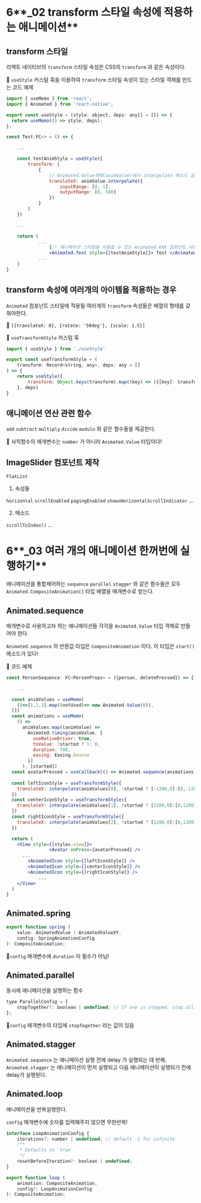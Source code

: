 # 6**_02 transform 스타일 속성에 적용하는 애니메이션**

## transform 스타일

리액트 네이티브의 `transform` 스타일 속성은 CSS의 `transform` 과 같은 속성이다.

🥑  `useStyle` 커스텀 훅을 이용하여 `transform` 스타일 속성이 있는 스타일 객체를 만드는 코드 예제

```jsx
import { useMemo } from 'react';
import { Animated } from 'react-native';

export const useStyle = (style: object, deps: any[] = []) => {
  return useMemo(() => style, deps);
};

const Test:FC<> = () => {

	...

	const testAnimStyle = useStyle({
		transform: [
			{
				// Animated.Value객체(animValue)에서 interpolate 메소드 실행
				translateX: animValue.interpolate({   
					inputRange: [0, 1],
					outputRange: [0, 500]
				})
			}
		]
	})

	...

	return (
			...
				{/* 애니메이션 스타일을 사용할 수 있는 Animated.XXX 컴포넌트 사용 */}
				<Animated.Text style={[testAnimStyle]}> Test </Animated.Text>
			...
	)
}
```

## transform 속성에 여러개의 아이템을 적용하는 경우

 `Animated` 컴포넌트 스타일에 적용될 여러개의  `transform` 속성들은 배열의 형태를 갖춰야한다.

🥑 `[{translateX: 0}, {rotate: '50deg'}, {scale: 1.5}]`

🥑 `useTransformStyle`  커스텀 훅

```jsx
import { useStyle } from './useStyle'

export const useTransformStyle = (
	transform: Record<string, any>, deps: any = []
) => {
	return useStyle({
		transform: Object.keys(transform).map((key) => ({[key]: transform[key]}))
	}, deps)
}
```

## 애니메이션 연산 관련 함수

`add` `subtract` `multiply` `divide` `modulo` 와 같은 함수들을 제공한다.

📌 사칙함수의 매개변수는 `number` 가 아니라 `Animated.Value` 타입이다!

## ImageSlider 컴포넌트 제작

`FlatList` 

1) 속성들

`horizontal` `scrollEnabled` `pagingEnabled` `showsHorizontalScrollIndicator`  ...

2) 메소드

`scrollToIndex()`  ...

# 6**_03 여러 개의 애니메이션 한꺼번에 실행하기**

애니메이션을 통합제어하는 `sequence` `parallel` `stagger` 와 같은 함수들은 모두 `Animated.CompositeAnimation[]` 타입 배열을 매개변수로 받는다.

## Animated.sequence

매개변수로 사용하고자 하는 애니메이션들 각각을 `Animated.Value` 타입 객체로 만들어야 한다.

`Animated.sequence` 의 반환값 타입은 `CompositeAnimation` 이다. 이 타입은 `start()` 메소드가 있다!

🥑 코드 예제

```jsx
const PersonSequence: FC<PersonProps> = ({person, deletePressed}) => {

	...

  const animValues = useMemo(
    ()=>[1,2,3].map((notUsed)=> new Animated.Value(0)),
  [])
  const animations = useMemo(
    () =>
      animValues.map((animValue) =>
        Animated.timing(animValue, {
          useNativeDriver: true,
          toValue: !started ? 1: 0,
          duration: 700,
          easing: Easing.bounce
        })
      ), [started])
  const avatarPressed = useCallback(() => Animated.sequence(animations).start(toggleStarted), [started]);
      
  const leftIconStyle = useTransformStyle({
    translateX: interpolate(animValues[0], !started ? [-1200,0]:[0,-1200])
  })
  const centerIconStyle = useTransformStyle({
    translateY: interpolate(animValues[1], !started ? [1200,0]:[0,1200])
  })
  const rightIconStyle = useTransformStyle({
    translateX: interpolate(animValues[2], !started ? [1200,0]:[0,1200])
  })

  return (
    <View style={[styles.view]}>
				<Avatar onPress={avatarPressed} />
      ...
        <AnimatedIcon style={[leftIconStyle]} />
        <AnimatedIcon style={[centerIconStyle]} />
        <AnimatedIcon style={[rightIconStyle]} />
			...
    </View>
  )
}
```

## Animated.spring

```jsx
export function spring (
	value: AnimatedValue | AnimatedValueXY, 
	config: SpringAnimationConfig
): CompositeAnimation;
```

📌`config` 매개변수에 `duration` 이 필수가 아님!

## Animated.parallel

동시에 애니메이션을 실행하는 함수

```jsx
type ParallelConfig = {
    stopTogether?: boolean | undefined; // If one is stopped, stop all.  default: true
};
```

📌`config` 매개변수의 타입에 `stopTogether` 라는 값이 있음

## Animated.stagger

`Animated.sequence` 는 애니메이션 실행 전에 delay 가 실행되는 데 반해, `Animated.stagger` 는 애니메이션이 먼저 실행되고 다음 애니메이션이 실행되기 전에 delay가 실행된다.

## Animated.loop

애니메이션을 반복실행한다.

`config` 매개변수에 숫자를 입력해주지 않으면 무한반복!

```jsx
interface LoopAnimationConfig {
    iterations?: number | undefined; // default -1 for infinite
    /**
     * Defaults to `true`
     */
    resetBeforeIteration?: boolean | undefined;
}

export function loop (
	animation: CompositeAnimation, 
	config?: LoopAnimationConfig
): CompositeAnimation;
```